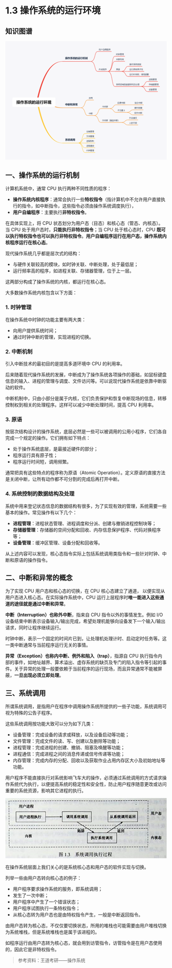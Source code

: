 # 1.3 操作系统的运行环境

## 知识图谱
![image.png](https://raw.githubusercontent.com/wlynxg/pic/main/2025/06/01/20250601-140216.png)

## 一、操作系统的运行机制

计算机系统中，通常 CPU 执行两种不同性质的程序：

- **操作系统内核程序**：通常会执行一些**特权指令**（指计算机中不允许用户直接执行的指令，如中断指令，这些指令必须由操作系统调度执行），
- **用户自编程序**：主要执行**非特权指令**。

在具体实现上，将 CPU 状态划分为用户态（目态）和核心态（管态、内核态）。当 CPU 处于用户态时，**只能执行非特权指令**；当 CPU 处于核心态时，CPU **既可以执行特权指令也可以执行非特权指令**。**用户自编程序运行在用户态，操作系统内核程序运行在核心态**。

现代操作系统几乎都是层次式的结构：

- 与硬件关联较高的模块，如时钟关联、中断处理，处于最低层；
- 运行频率高的程序，如进程关联、存储器管理，位于上一层。

这两部分构成了操作系统的内核，都运行在核心态。

大多数操作系统内核包含以下方面：

### 1. 时钟管理

在操作系统中时钟的功能主要有两大类：

- 向用户提供系统时间；
- 通过时钟中断的管理，实现进程的切换。

### 2. 中断机制

引入中断技术的最初目的是提高多道环境中 CPU 的利用率。

后来随着现代操作系统的发展，中断成为了操作系统各项操作的基础，如鼠标键盘信息的输入、进程的管理与调度、文件访问等。可以说现代操作系统是依靠中断驱动的软件。

中断机制中，只由小部分是属于内核，它们负责保护和恢复中断现场的信息，转移控制权到相关的处理程序。这样可以减少中断处理时间，提高 CPU 利用率。

### 3. 原语

按层次结构设计的操作系统，底层必然是一些可以被调用的公用小程序，它们各自完成一个规定的操作。它们拥有如下特点：

- 处于操作系统底层，是最接近硬件的部分；
- 程序运行具有原子性；
- 程序运行时间短，调用频繁。

通常把具有这些特点的程序称为原语（Atomic Operation）。定义原语的直接方法是关闭中断，让所有动作都不可分割的完成后再打开中断。

### 4. 系统控制的数据结构及处理

系统中用来登记状态信息的数据结构有很多，为了实现有效的管理，系统需要一些基本的操作。常见操作有以下几个：

- **进程管理**：进程状态管理、进程调度和分派、创建与撤销进程控制块等；
- **存储器管理**：存储器的空间分配和回收、内存信息保护程序、代码对换程序等；
- **设备管理**：缓冲区管理、设备分配和回收等。

从上述内容可以发现，核心态指令实际上包括系统调用类指令和一些针对时钟、中断和原语的操作指令。

## 二、中断和异常的概念

为了实现 CPU 用户态和核心态的切换，在 CPU 核心态建立了通道， 以便实现从用户态进入核心态。在实际操作系统中，CPU 运行上层程序时**唯一能进入这些通道的途径就是通过中断和异常**。

**中断（Interruption）也称外中断**，指来自 CPU 指令以外的事情发生。例如 I/O 设备结束中断表示设备输入/输出完成，希望处理机能够向设备发下一个输入/输出请求，同时让程序继续运行。

时钟中断，表示一个固定的时间片已到，让处理机处理计时、启动定时任务等。这一类中断通常与当前程序运行无关的事情。

**异常（Exception）也称内中断、例外和陷入（trap）**，指源自 CPU 执行指令内部的事件，如地址越界、算术溢出、虚存系统的缺页及专门的陷入指令等引起的事件。关于异常的处理一般要依赖于当前程序的运行现场，而且异常通常不能被屏蔽，**一旦出现必须立即处理**。

## 三、系统调用

所谓系统调用，是指用户在程序中调用操作系统所提供的一些子功能，系统调用可视为特殊的公告子程序。

这些系统调用按功能大致可以分为如下几类：

- 设备管理：完成设备的请求或释放，以及设备启动等功能；
- 文件管理：完成文件的读、写、创建以及删除等功能；
- 进程管理：完成进程的创建、撤销、阻塞及唤醒等功能；
- 进程通信：完成进程之间的消息传递或信号传递等功能；
- 内存管理：完成内存的分配、回收以及获取作业占用内存区大小及初始地址等功能。

用户程序不能直接执行对系统影响飞车大的操作，必须通过系统调用的方式请求操作系统代为执行，以便提高系统的稳定性和安全性，防止用户程序随意更改或访问重要的系统资源，影响其它进程的执行。

![image.png](https://raw.githubusercontent.com/wlynxg/pic/main/2025/06/01/20250601-214637.png)

在操作系统层面上我们关心的是系统核心态和用户态的软件实现与切换。

列举一些由用户态转向核心态的例子：

- 用户程序要求操作系统的服务，即系统调用；
- 发生了一次中断；
- 用户程序中产生了一个错误状态；
- 用户程序试图执行一条特权指令；
- 从核心态转为用户态也是由特权指令产生，一般是中断返回指令。

由用户态转为核心态，不仅仅要切换状态，所用的堆栈也可能需要由用户堆栈切换为系统堆栈，但是系统堆栈也是属于该进程的。

如程序运行由用户态转为核心态，就会用到访管指令，访管指令是在用户态使用的，因此它是非特权指令。

> 参考资料：王道考研——操作系统